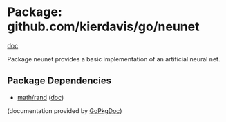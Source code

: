 Package: github.com/kierdavis/go/neunet
=======================================

[doc](http://gopkgdoc.appspot.com/pkg/github.com/kierdavis/go/neunet)

Package neunet provides a basic implementation of an artificial neural net.

Package Dependencies
--------------------

* [math/rand]() ([doc](http://gopkgdoc.appspot.com/pkg/math/rand))

(documentation provided by [GoPkgDoc](http://gopkgdoc.appspot.com/index))


